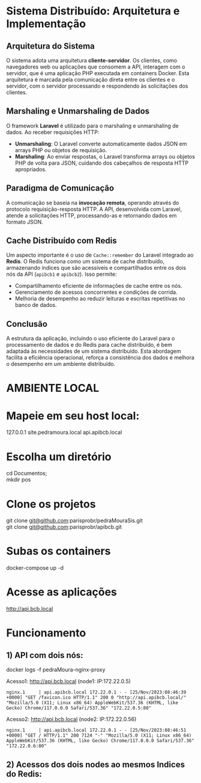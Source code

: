 # Sistema Distribuído: Arquitetura e Implementação

## Arquitetura do Sistema

O sistema adota uma arquitetura **cliente-servidor**. Os clientes, como navegadores web ou aplicações que consomem a API, interagem com o servidor, que é uma aplicação PHP executada em containers Docker. Esta arquitetura é marcada pela comunicação direta entre os clientes e o servidor, com o servidor processando e respondendo às solicitações dos clientes.

## Marshaling e Unmarshaling de Dados

O framework **Laravel** é utilizado para o marshaling e unmarshaling de dados. Ao receber requisições HTTP:

- **Unmarshaling**: O Laravel converte automaticamente dados JSON em arrays PHP ou objetos de requisição.
- **Marshaling**: Ao enviar respostas, o Laravel transforma arrays ou objetos PHP de volta para JSON, cuidando dos cabeçalhos de resposta HTTP apropriados.

## Paradigma de Comunicação

A comunicação se baseia na **invocação remota**, operando através do protocolo requisição-resposta HTTP. A API, desenvolvida com Laravel, atende a solicitações HTTP, processando-as e retornando dados em formato JSON.

## Cache Distribuído com Redis

Um aspecto importante é o uso de `Cache::remember` do Laravel integrado ao **Redis**. O Redis funciona como um sistema de cache distribuído, armazenando índices que são acessíveis e compartilhados entre os dois nós da API (`apibcb1` e `apibcb2`). Isso permite:

- Compartilhamento eficiente de informações de cache entre os nós.
- Gerenciamento de acessos concorrentes e condições de corrida.
- Melhoria de desempenho ao reduzir leituras e escritas repetitivas no banco de dados.

## Conclusão

A estrutura da aplicação, incluindo o uso eficiente do Laravel para o processamento de dados e do Redis para cache distribuído, é bem adaptada às necessidades de um sistema distribuído. Esta abordagem facilita a eficiência operacional, reforça a consistência dos dados e melhora o desempenho em um ambiente distribuído.



# AMBIENTE LOCAL

# Mapeie em seu host local:
127.0.0.1 site.pedramoura.local api.apibcb.local 


# Escolha um diretório
cd Documentos;<BR>
mkdir pos

# Clone os projetos
git clone git@github.com:parisprobr/pedraMouraSis.git <BR>
git clone git@github.com:parisprobr/apibcb.git

# Subas os containers
docker-compose up -d

# Acesse as aplicações
http://api.bcb.local

# Funcionamento
## 1) API com dois nós: 
docker logs -f pedraMoura-nginx-proxy

Acesso1: http://api.bcb.local (node1: IP:172.22.0.5)
```
nginx.1     | api.apibcb.local 172.22.0.1 - - [25/Nov/2023:08:46:39 +0000] "GET /favicon.ico HTTP/1.1" 200 0 "http://api.apibcb.local/" "Mozilla/5.0 (X11; Linux x86_64) AppleWebKit/537.36 (KHTML, like Gecko) Chrome/117.0.0.0 Safari/537.36" "172.22.0.5:80"
```

Acesso2: http://api.bcb.local (node2: IP:172.22.0.56)
```
nginx.1     | api.apibcb.local 172.22.0.1 - - [25/Nov/2023:08:46:51 +0000] "GET / HTTP/1.1" 200 7124 "-" "Mozilla/5.0 (X11; Linux x86_64) AppleWebKit/537.36 (KHTML, like Gecko) Chrome/117.0.0.0 Safari/537.36" "172.22.0.6:80"
```

## 2) Acessos dos dois nodes ao mesmos Indices do Redis:


